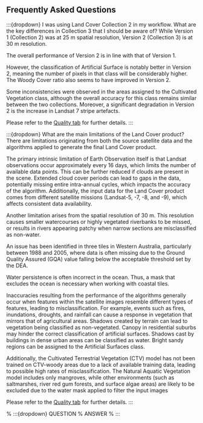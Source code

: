 ## Frequently Asked Questions

:::{dropdown} I was using Land Cover Collection 2 in my workflow. What are the key differences in Collection 3 that I should be aware of?
While Version 1 (Collection 2) was at 25 m spatial resolution, Version 2 (Collection 3) is at 30 m resolution.

The overall performance of Version 2 is in line with that of Version 1. 

However, the classification of Artificial Surface is notably better in Version 2, meaning the number of pixels in that class will be considerably higher. The Woody Cover ratio also seems to have improved in Version 2.

Some inconsistencies were observed in the areas assigned to the Cultivated Vegetation class, although the overall accuracy for this class remains similar between the two collections. Moreover, a significant degradation in Version 2 is the increase in Landsat 7 stripe artefacts.

Please refer to the [Quality tab](./?tab=quality) for further details.
:::

:::{dropdown} What are the main limitations of the Land Cover product?
There are limitations originating from both the source satellite data and the algorithms applied to generate the final Land Cover product.

The primary intrinsic limitation of Earth Observation itself is that Landsat observations occur approximately every 16 days, which limits the number of available data points. This can be further reduced if clouds are present in the scene. Extended cloud cover periods can lead to gaps in the data, potentially missing entire intra-annual cycles, which impacts the accuracy of the algorithm. Additionally, the input data for the Land Cover product comes from different satellite missions (Landsat-5, -7, -8, and -9), which affects consistent data availability.

Another limitation arises from the spatial resolution of 30 m. This resolution causes smaller watercourses or highly vegetated riverbanks to be missed, or results in rivers appearing patchy when narrow sections are misclassified as non-water.

An issue has been identified in three tiles in Western Australia, particularly between 1988 and 2005, where data is often missing due to the Ground Quality Assured (GQA) value falling below the acceptable threshold set by the DEA.

Water persistence is often incorrect in the ocean. Thus, a mask that excludes the ocean is necessary when working with coastal tiles.

Inaccuracies resulting from the performance of the algorithms generally occur when features within the satellite images resemble different types of features, leading to misclassification. For example, events such as fires, inundations, droughts, and rainfall can cause a response in vegetation that mirrors that of agricultural areas. Shadows created by terrain can lead to vegetation being classified as non-vegetated. Canopy in residential suburbs may hinder the correct classification of artificial surfaces. Shadows cast by buildings in dense urban areas can be classified as water. Bright sandy regions can be assigned to the Artificial Surfaces class.

Additionally, the Cultivated Terrestrial Vegetation (CTV) model has not been trained on CTV-woody areas due to a lack of available training data, leading to possible high rates of misclassification. The Natural Aquatic Vegetation model includes only mangroves, while other environments (such as saltmarshes, river red gum forests, and surface algae areas) are likely to be excluded due to the water mask applied to filter the input images

Please refer to the [Quality tab](./?tab=quality) for further details.
:::

% :::{dropdown} QUESTION
% ANSWER
% :::
